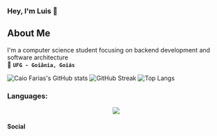 ### Hey, I'm Luis 👋

## About Me  

I'm a computer science student focusing on backend development and software architecture <br>
:round_pushpin: **```UFG - Goiânia, Goiás```**
<br>



![Caio Farias's GitHub stats](https://github-readme-stats.vercel.app/api?username=LuisFcarmo&show_icons=true&theme=merko&hide_border=true&count_private=true&card_width=494px)
![GitHub Streak](https://github-readme-streak-stats.herokuapp.com?user=LuisFcarmo&theme=merko&hide_border=true&border_radius=5)
![Top Langs](https://github-readme-stats.vercel.app/api/top-langs/?username=LuisFcarmo&layout=compact&show_icons=true&theme=merko&hide_border=true&card_width=494px)

### **Languages:**

<div align="center">
  <a href="https://skillicons.dev" >
    <img src="https://skillicons.dev/icons?i=java,javascript,python3,c,c++,react,spring-boot&theme=dark" />
  </a>
</div>



#### Social




<!--
**LuisFcarmo/LuisFcarmo** is a ✨ _special_ ✨ repository because its `README.md` (this file) appears on your GitHub profile.

Here are some ideas to get you started:

- 🔭 I’m currently working on ...
- 🌱 I’m currently learning ...
- 👯 I’m looking to collaborate on ...
- 🤔 I’m looking for help with ...
- 💬 Ask me about ...
- 📫 How to reach me: ...
- 😄 Pronouns: ...
- ⚡ Fun fact: ...
-->
